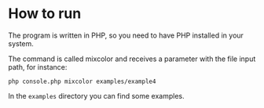 # How to run

The program is written in PHP, so you need to have PHP installed in your system.

The command is called mixcolor and receives a parameter with the file input path, for instance:

```php console.php mixcolor examples/example4```

In the `examples` directory you can find some examples.